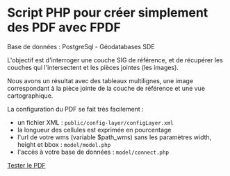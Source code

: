 # Script PHP pour créer simplement des PDF avec FPDF

Base de données : PostgreSql - Géodatabases SDE

L'objectif est d'interroger une couche SIG de référence, et de récupérer les couches qui l'intersectent et les pièces jointes (les images).

Nous avons un résultat avec des tableaux multilignes, une image correspondant à la pièce jointe de la couche de référence et une vue cartographique.

La configuration du PDF se fait très facilement : 

- un fichier XML : `public/config-layer/configLayer.xml`
- la longueur des cellules est exprimée en pourcentage
- l'url de votre wms (variable $path_wms) sans les paramètres width, height et bbox : `model/model.php`
- l'accès à votre base de données : `model/connect.php`

[Tester le PDF](http://ericbabef.alwaysdata.net/webmapping/pdf-dynamic/create_pdf.php?ref=1)